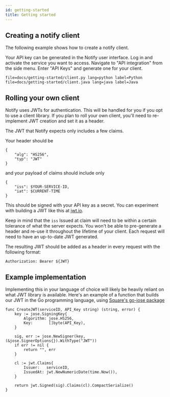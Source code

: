 ```yaml
---
id: getting-started
title: Getting started
---
```


## Creating a notify client

The following example shows how to create a notify client.

Your API key can be generated in the Notify user interface. Log in and activate
the service you want to access.  Navigate to "API integration" from the
side menu. Enter "API Keys" and generate one for your client.

```filetabs
file=docs/getting-started/client.py lang=python label=Python
file=docs/getting-started/client.java lang=java label=Java
```

## Rolling your own client

Notify uses JWTs for authentication. This will be handled for you if you opt to
use a client library. If you plan to roll your own client, you'll need to re-implement JWT 
creation and set it as a header.

The JWT that Notify expects only includes a few claims.

Your header should be

```
{
    "alg": "HS256",
    "typ": "JWT"
}
```

and your payload of claims should include only

```
{
    "iss": $YOUR-SERVICE-ID,
    "iat": $CURRENT-TIME
}
```

This should be signed with your API key as a secret. You can experiment with
building a JWT like this at [jwt.io](https://jwt.io).

Keep in mind that the `iss` Issued at claim will need to be within a certain
tolerance of what the server expects. You won't be able to pre-generate a header
and re-use it throughout the lifetime of your client. Each request will need to
have an up-to-date JWT generated.

The resulting JWT should be added as a header in every request with the following format:

```
Authorization: Bearer ${JWT}
```

## Example implementation

Implementing this in your language of choice will likely be heavily reliant on
what JWT library is available. Here's an example of a function that builds our
JWT in the Go programming language, using 
[Square's go-jose package](https://github.com/square/go-jose)


```
func CreateJWT(serviceID, API_Key string) (string, error) {
	key := jose.SigningKey{
		Algorithm: jose.HS256,
		Key:       []byte(API_Key),
	}

	sig, err := jose.NewSigner(key, (&jose.SignerOptions{}).WithType("JWT"))
	if err != nil {
		return "", err
	}

	cl := jwt.Claims{
		Issuer:   serviceID,
		IssuedAt: jwt.NewNumericDate(time.Now()),
	}

	return jwt.Signed(sig).Claims(cl).CompactSerialize()
}
```
